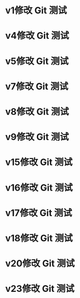 # v1修改 Git 测试

# v4修改 Git 测试

# v5修改 Git 测试

# v7修改 Git 测试

# v8修改 Git 测试

# v9修改 Git 测试

# v15修改 Git 测试

# v16修改 Git 测试

# v17修改 Git 测试

# v18修改 Git 测试

# v20修改 Git 测试

# v23修改 Git 测试
